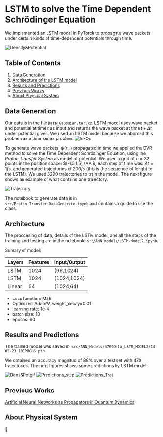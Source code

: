 # LSTM to solve the Time Dependent Schrödinger Equation

We implemented an LSTM model in PyTorch to propagate wave packets under certain kinds of time-dependent potentials through time.

![Density&Potential](./src/Animation/gifs/animation-dens&pot.gif)

## Table of Contents
1. [Data Generation](#datagen)
2. [Architecture of the LSTM model](#arch)
3. [Results and Predictions](#results)
4. [Previous Works](#prevw)
5. [About Physical System](#phys)

<a name="datagen"></a>
## Data Generation 
Our data is in the file `Data_Gaussian.tar.xz`.
LSTM model uses wave packet and potential at time $t$ as input and returns the wave packet at time $t+ \Delta t$ under potential given. We used an LSTM model because we aborded this problem as a time series problem.
![In-Ou](img/dataInputOutput.png)

To generate wave packets: $\psi(r,t)$ propagated in time we applied the DVR method to solve the Time Dependent Schrödinger Equation, using the *Proton Transfer System* as model of potential. We used a grid of $n=32$ points in the position space: $[-1.5,1.5] \AA $, each step of time was: $\Delta t= 1 fs$, and generated trajectories of $200fs$ (this is the sequence of lenght to the LSTM). We used 3290 trajectories to train the model. The next figure shows an example of what contains one trajectory.

![Trajectory](img/DiagTrayectoria.png)

The notebook to generate data is in `src/Proton_Transfer_DataGenerate.ipynb` and contains a guide to use the class.

<a name="arch"></a>
## Architecture
The proccesing of data, details of the LSTM model, and all the steps of the training and testing are in the notebook:  `src/ANN_models/LSTM-Model2.ipynb`.

Sumary of model:

| Layers | Features | Input/Output |
|--------|----------|--------------|
| LSTM   | 1024     | (96,1024)    |
| LSTM   | 1024     | (1024,1024)  |
| Linear | 64       | (1024,64)    |

- Loss function: MSE
- Optimizer: AdamW, weight_decay=0.01
- learning rate: 1e-4
- batch size: 10
- epochs: 90

<a name="results"></a>
## Results and Predictions
The trained model was saved in: `src/ANN_Models/4700Data_LSTM_MODEL2/14-05-23_10EPOCHS.pth`

We obtained an accuracy magnitud of 88% over a test set with 470 trajectories. The next figures shows some predictions by LSTM model.

![Dens&Potgif](./src/Animacion/animationLSTM-dens&pot.gif)
![Predictions_step](img/1step.png)
![Predictions_Traj](img/trajDens.png)

<a name="prevw"></a>
## Previous Works
 [Artificial Neural Networks as Propagators in Quantum Dynamics](https://doi.org/10.1021/acs.jpclett.1c03117)
 
<a name="phys"></a>
## About Physical System
:snail:


